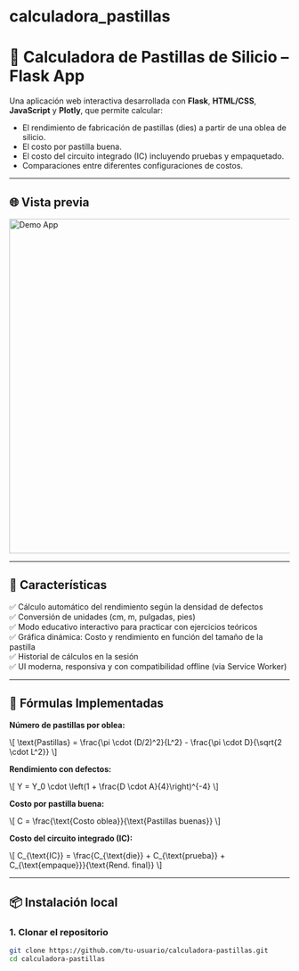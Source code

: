 # calculadora_pastillas

# 💊 Calculadora de Pastillas de Silicio – Flask App

Una aplicación web interactiva desarrollada con **Flask**, **HTML/CSS**, **JavaScript** y **Plotly**, que permite calcular:

- El rendimiento de fabricación de pastillas (dies) a partir de una oblea de silicio.
- El costo por pastilla buena.
- El costo del circuito integrado (IC) incluyendo pruebas y empaquetado.
- Comparaciones entre diferentes configuraciones de costos.

---

## 🌐 Vista previa

<img src="static/demo.png" alt="Demo App" width="600"/>

---

## 🚀 Características

✅ Cálculo automático del rendimiento según la densidad de defectos  
✅ Conversión de unidades (cm, m, pulgadas, pies)  
✅ Modo educativo interactivo para practicar con ejercicios teóricos  
✅ Gráfica dinámica: Costo y rendimiento en función del tamaño de la pastilla  
✅ Historial de cálculos en la sesión  
✅ UI moderna, responsiva y con compatibilidad offline (via Service Worker)  

---

## 🎯 Fórmulas Implementadas

**Número de pastillas por oblea:**

\\[
\text{Pastillas} = \frac{\pi \cdot (D/2)^2}{L^2} - \frac{\pi \cdot D}{\sqrt{2 \cdot L^2}}
\\]

**Rendimiento con defectos:**

\\[
Y = Y_0 \cdot \left(1 + \frac{D \cdot A}{4}\right)^{-4}
\\]

**Costo por pastilla buena:**

\\[
C = \frac{\text{Costo oblea}}{\text{Pastillas buenas}}
\\]

**Costo del circuito integrado (IC):**

\\[
C_{\text{IC}} = \frac{C_{\text{die}} + C_{\text{prueba}} + C_{\text{empaque}}}{\text{Rend. final}}
\\]


---

## 📦 Instalación local

### 1. Clonar el repositorio
```bash
git clone https://github.com/tu-usuario/calculadora-pastillas.git
cd calculadora-pastillas
